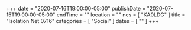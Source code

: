 +++
date = "2020-07-16T19:00:00-05:00"
publishDate = "2020-07-15T19:00:00-05:00"
endTime = ""
location = ""
ncs = [ "KA0LDG" ]
title = "Isolation Net 0716"
categories = [ "Social" ]
dates = [ "" ]
+++
